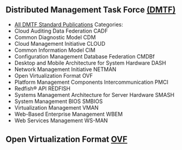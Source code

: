 ## Distributed Management Task Force [(DMTF)](https://en.wikipedia.org/wiki/Distributed_Management_Task_Force)
- [All DMTF Standard Publications](https://web.archive.org/web/20190331205141/https://www.dmtf.org/standards/published_documents)
Categories:
- Cloud Auditing Data Federation CADF
- Common Diagnostic Model CDM
- Cloud Management Initiative CLOUD
- Common Information Model CIM
- Configuration Management Database Federation CMDBf
- Desktop and Mobile Architecture for System Hardware DASH
- Network Management Initiative NETMAN
- Open Virtualization Format OVF
- Platform Management Components Intercommunication PMCI
- Redfish® API REDFISH
- Systems Management Architecture for Server Hardware SMASH
- System Management BIOS SMBIOS
- Virtualization Management VMAN
- Web-Based Enterprise Management WBEM
- Web Services Management WS-MAN

## Open Virtualization Format [OVF](https://en.wikipedia.org/wiki/Open_Virtualization_Format)


 
